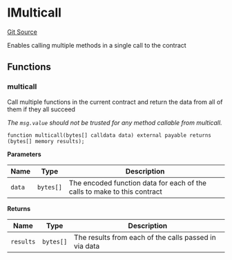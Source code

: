 # IMulticall
[Git Source](https://github.com/cryptexfinance/tcapv2.0/blob/adb271543417436c1309ef4ed99a33410b5ee7ce/src/interface/IMulticall.sol)

Enables calling multiple methods in a single call to the contract


## Functions
### multicall

Call multiple functions in the current contract and return the data from all of them if they all succeed

*The `msg.value` should not be trusted for any method callable from multicall.*


```solidity
function multicall(bytes[] calldata data) external payable returns (bytes[] memory results);
```
**Parameters**

|Name|Type|Description|
|----|----|-----------|
|`data`|`bytes[]`|The encoded function data for each of the calls to make to this contract|

**Returns**

|Name|Type|Description|
|----|----|-----------|
|`results`|`bytes[]`|The results from each of the calls passed in via data|


